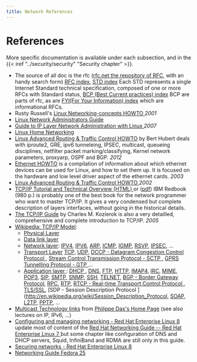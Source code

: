 ```yaml
---
title: Network References
---
```



# References
More specific documentation is available under each subsection, and
in the {{< iref "../security/security" "Security chapter" >}}.

-   The source of all doc is the rfc
    ([rfc.net the repository of RFC](http://rfc.net),
    with an handy search form)
    [RFC index](http://rfc.net/rfc-index.html),
    [STD index](http://rfc.net/std-index.html) Each STD represents a
    single Internet Standard technical specification, composed of one
    or more RFCs with Standard status,
    [BCP (Best Current practices) index](http://rfc.net/bcp-index.html)
    BCP are parts of rfc, as are
    [FYI(For Your Information) index](http://rfc.net/fyi-index.html)
    which are informational RFCs.
-   Rusty Russell's
    [Linux Networking-concepts HOWTO
    ](http://www.netfilter.org/documentation/HOWTO/networking-concepts-HOWTO.html)
    _2001_
-   [Linux Network Administrators Guide
    ](http://www.faqs.org/docs/linux_network/)
-   [Guide to IP Layer Network Administration with Linux
    ](http://linux-ip.net/html/)
    _2007_
-   [Linux Home Networking](http://www.linuxhomenetworking.com/#Linux)
-   [Linux Advanced Routing & Traffic Control HOWTO](http://lartc.org/howto/)
    by Bert Hubert deals with iproute2, GRE, ipv6 tunneleing, IPSEC, multicast,
    queueing disciplines, netfilter packet marking/classifying,
    Kernel network parameters, proxyarp, OSPF and BGP. _2012_
-   [Ethernet HOWTO](http://www.tldp.org/HOWTO/Ethernet-HOWTO.html) is
    a compilation of information about which ethernet devices can be
    used for Linux, and how to set them up. It is focused on the
    hardware and low level driver aspect of the ethernet cards.
    _2003_
-   [Linux Advanced Routing & Traffic Control HOWTO
    ](http://en.tldp.org/HOWTO/Adv-Routing-HOWTO/index.html) _2002_
-   [TCP/IP Tutorial and Technical Overview (HTML)
    ](http://www.redbooks.ibm.com/redbooks/GG243376/)
    or ([pdf](http://www.redbooks.ibm.com/redbooks/pdfs/gg243376.pdf))
    IBM Redbook (980 p.) is probably one of the best book for the
    network programmer who want to master TCP/IP. It gives a very
    condensed but complete description of layers interfaces, without
    going in the historical details.
-   [The TCP/IP Guide](http://www.tcpipguide.com/free/index.htm)
    by Charles M. Kozierok is also a very detailled, comprehensive and
    complete introduction to TCP/IP. _2005_
-   [Wikipedia: TCP/IP Model](http://en.wikipedia.org/wiki/TCP/IP_model):
    -   [Physical Layer](http://en.wikipedia.org/wiki/Physical_layer)
    -   [Data link layer](http://en.wikipedia.org/wiki/Data_link_layer)
    -   [Network layer](http://en.wikipedia.org/wiki/Network_layer):
        [IPV4](http://en.wikipedia.org/wiki/IPv4),
        [IPV6](http://en.wikipedia.org/wiki/IPv6),
        [ARP](http://en.wikipedia.org/wiki/Address_Resolution_Protocol),
        [ICMP](http://en.wikipedia.org/wiki/Internet_Control_Message_Protocol),
        [IGMP](http://en.wikipedia.org/wiki/Internet_Group_Management_Protocol),
        [RSVP](http://en.wikipedia.org/wiki/Resource_Reservation_Protocol),
        [IPSEC](http://en.wikipedia.org/wiki/IP_Security), ...
    -   [Transport Layer](http://en.wikipedia.org/wiki/Transport_layer)
        [TCP](http://en.wikipedia.org/wiki/Transmission_Control_Protocol),
        [UDP](http://en.wikipedia.org/wiki/User_Datagram_Protocol),
        [DCCP - Datagram Congestion Control Protocol
        ](http://en.wikipedia.org/wiki/Datagram_Congestion_Control_Protocol),
        [Stream Control Transmission Protocol - SCTP
        ](http://en.wikipedia.org/wiki/Stream_Control_Transmission_Protocol),
        [GPRS Tunnelling Protocol - GTP
        ](http://en.wikipedia.org/wiki/GPRS_Tunnelling_Protocol)…
    -   [Application layer
        ](http://en.wikipedia.org/wiki/Application_layer):
        [DHCP
        ](http://en.wikipedia.org/wiki/Dynamic_Host_Configuration_Protocol ),
        [DNS](http://en.wikipedia.org/wiki/Domain_name_server),
        [FTP](http://en.wikipedia.org/wiki/File_Transfer_Protocol),
        [HTTP](http://en.wikipedia.org/wiki/Hypertext_Transfer_Protocol),
        [IMAP4](http://en.wikipedia.org/wiki/Internet_Message_Access_Protocol),
        [IRC](http://en.wikipedia.org/wiki/Internet_Relay_Chat),
        [MIME](http://en.wikipedia.org/wiki/MIME),
        [POP3](http://en.wikipedia.org/wiki/Post_Office_Protocol),
        [SIP](http://en.wikipedia.org/wiki/Session_Initiation_Protocol),
        [SMTP](http://en.wikipedia.org/wiki/Simple_Mail_Transfer_Protocol),
        [SNMP](http://en.wikipedia.org/wiki/Simple_Network_Management_Protocol),
        [SSH](http://en.wikipedia.org/wiki/Secure_Shell),
        [TELNET](http://en.wikipedia.org/wiki/TELNET),
        [BGP - Border Gateway Protocol](http://en.wikipedia.org/wiki/Border_Gateway_Protocol),
        [RPC](http://en.wikipedia.org/wiki/Remote_procedure_call),
        [RTP](http://en.wikipedia.org/wiki/Real-time_Transport_Protocol),
        [RTCP - Real-time Transport Control Protocol
        ](http://en.wikipedia.org/wiki/Real-time_Transport_Control_Protocol),
        [TLS/SSL](http://en.wikipedia.org/wiki/Transport_Layer_Security),
        [SDP - Session Description Protocol
        ](http://en.wikipedia.org/wiki/Session_Description_Protocol,
        [SOAP](http://en.wikipedia.org/wiki/SOAP),
        [L2TP](http://en.wikipedia.org/wiki/L2TP),
        [PPTP](http://en.wikipedia.org/wiki/PPTP), …
-   [Multicast Technology links](http://www.infres.enst.fr/~dax/multicast.html)
    from [Philippe Dax's Home Page](http://www.infres.enst.fr/~dax/)
    (see also lectures on IP, IPv6, ...)
-   [Configuring and managing networking - Red Hat Enterprise Linux 8
    ](https://access.redhat.com/documentation/en-us/red_hat_enterprise_linux/8/html/configuring_and_managing_networking/index)
    update most of content of the
    [Red Hat Networking Guide -- Red Hat Enterprise Linux 7
    ](https://access.redhat.com/documentation/en-US/Red_Hat_Enterprise_Linux/7/html/Networking_Guide)
    but some chapter like configuration of DNS and DHCP servers, Squid, InfiniBand and
    RDMA are still only in this guide.
-   [Securing networks - Red Hat Enterprise Linux 8
    ](https://access.redhat.com/documentation/en-us/red_hat_enterprise_linux/8/html/securing_networks/index)
-   [Networking Guide Fedora 25
    ](https://docs.fedoraproject.org/en-US/Fedora/25/html/Networking_Guide/index.html)
